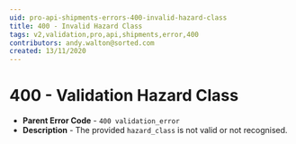 ```yaml
---
uid: pro-api-shipments-errors-400-invalid-hazard-class
title: 400 - Invalid Hazard Class
tags: v2,validation,pro,api,shipments,error,400
contributors: andy.walton@sorted.com
created: 13/11/2020
---
```

# 400 - Validation Hazard Class

* **Parent Error Code** - `400 validation_error`
* **Description** - The provided `hazard_class` is not valid or not recognised.